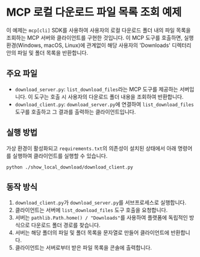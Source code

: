 # MCP 로컬 다운로드 파일 목록 조회 예제

이 예제는 `mcp[cli]` SDK를 사용하여 사용자의 로컬 다운로드 폴더 내의 파일 목록을 조회하는 MCP 서버와 클라이언트를 구현한 것입니다. 이 MCP 도구를 호출하면, 실행 환경(Windows, macOS, Linux)에 관계없이 해당 사용자의 'Downloads' 디렉터리 안의 파일 및 폴더 목록을 반환합니다.

## 주요 파일

- `download_server.py`: `list_download_files`라는 MCP 도구를 제공하는 서버입니다. 이 도구는 호출 시 사용자의 다운로드 폴더 내용을 조회하여 반환합니다.
- `download_client.py`: `download_server.py`에 연결하여 `list_download_files` 도구를 호출하고 그 결과를 출력하는 클라이언트입니다.

## 실행 방법

가상 환경이 활성화되고 `requirements.txt`의 의존성이 설치된 상태에서 아래 명령어를 실행하여 클라이언트를 실행할 수 있습니다.

```shell
python ./show_local_download/download_client.py
```

## 동작 방식

1. `download_client.py`가 `download_server.py`를 서브프로세스로 실행합니다.
2. 클라이언트는 서버에 `list_download_files` 도구 호출을 요청합니다.
3. 서버는 `pathlib.Path.home() / "Downloads"`를 사용하여 플랫폼에 독립적인 방식으로 다운로드 폴더 경로를 찾습니다.
4. 서버는 해당 폴더의 파일 및 폴더 목록을 문자열로 만들어 클라이언트에 반환합니다.
5. 클라이언트는 서버로부터 받은 파일 목록을 콘솔에 출력합니다.
